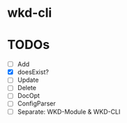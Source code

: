 # wkd-cli

# TODOs

- [ ] Add
- [x] doesExist?
- [ ] Update
- [ ] Delete
- [ ] DocOpt
- [ ] ConfigParser
- [ ] Separate: WKD-Module & WKD-CLI
